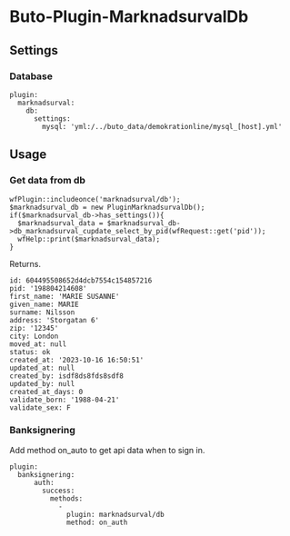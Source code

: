 # Buto-Plugin-MarknadsurvalDb
## Settings
### Database
```
plugin:
  marknadsurval:
    db:
      settings:
        mysql: 'yml:/../buto_data/demokrationline/mysql_[host].yml'
```

## Usage

### Get data from db
```
wfPlugin::includeonce('marknadsurval/db');
$marknadsurval_db = new PluginMarknadsurvalDb();
if($marknadsurval_db->has_settings()){
  $marknadsurval_data = $marknadsurval_db->db_marknadsurval_cupdate_select_by_pid(wfRequest::get('pid'));
  wfHelp::print($marknadsurval_data);
}
```
Returns.
```
id: 604495508652d4dcb7554c154857216
pid: '198804214608'
first_name: 'MARIE SUSANNE'
given_name: MARIE
surname: Nilsson
address: 'Storgatan 6'
zip: '12345'
city: London
moved_at: null
status: ok
created_at: '2023-10-16 16:50:51'
updated_at: null
created_by: isdf8ds8fds8sdf8
updated_by: null
created_at_days: 0
validate_born: '1988-04-21'
validate_sex: F
```

### Banksignering
Add method on_auto to get api data when to sign in.
```
plugin:
  banksignering:
      auth:
        success:
          methods:
            -
              plugin: marknadsurval/db
              method: on_auth
```

